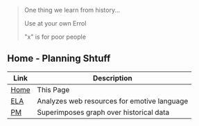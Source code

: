 > One thing we learn from history...
>
> Use at your own Errol
>
> "x" is for poor people

## Home - Planning Shtuff

 Link | Description 
------|-------------------
 [Home](README.md) | This Page
 [ELA](EmotiveLanguageAnalyzer.md) | Analyzes web resources for emotive language
 [PM](PatternMatching.md) | Superimposes graph over historical data 
